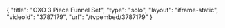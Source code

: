 {
    "title": "OXO 3 Piece Funnel Set",
    "type": "solo",
    "layout": "iframe-static",
    "videoId": "3787179",
    "url": "\/tvpembed\/3787179"
}